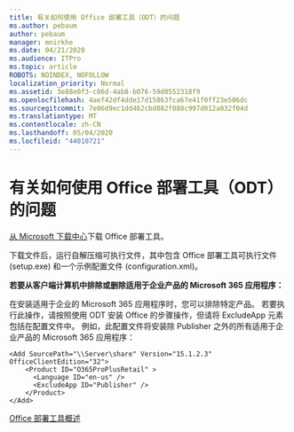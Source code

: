 ```yaml
---
title: 有关如何使用 Office 部署工具（ODT）的问题
ms.author: pebaum
author: pebaum
manager: mnirkhe
ms.date: 04/21/2020
ms.audience: ITPro
ms.topic: article
ROBOTS: NOINDEX, NOFOLLOW
localization_priority: Normal
ms.assetid: 3e88e0f3-c86d-4ab8-b076-59d0552318f9
ms.openlocfilehash: 4aef42df4dde17d15863fca67e41f0ff23e506dc
ms.sourcegitcommit: 7e06d9ec1dd462cbd882f088c997d012a032f04d
ms.translationtype: MT
ms.contentlocale: zh-CN
ms.lasthandoff: 05/04/2020
ms.locfileid: "44010721"
---
```

# <a name="questions-about-how-to-use-the-office-deployment-tool-odt"></a>有关如何使用 Office 部署工具（ODT）的问题

[从 Microsoft 下载中心](https://go.microsoft.com/fwlink/p/?LinkID=626065)下载 Office 部署工具。
  
下载文件后，运行自解压缩可执行文件，其中包含 Office 部署工具可执行文件 (setup.exe) 和一个示例配置文件 (configuration.xml)。
  
 **若要从客户端计算机中排除或删除适用于企业产品的 Microsoft 365 应用程序：**
  
在安装适用于企业的 Microsoft 365 应用程序时，您可以排除特定产品。 若要执行此操作，请按照使用 ODT 安装 Office 的步骤操作，但请将 ExcludeApp 元素包括在配置文件中。 例如，此配置文件将安装除 Publisher 之外的所有适用于企业产品的 Microsoft 365 应用程序：
  
```
<Add SourcePath="\\Server\share" Version="15.1.2.3" OfficeClientEdition="32">
    <Product ID="O365ProPlusRetail" >
      <Language ID="en-us" />
      <ExcludeApp ID="Publisher" />
    </Product>
</Add>
```

[Office 部署工具概述](https://docs.microsoft.com/deployoffice/overview-office-deployment-tool)
  

